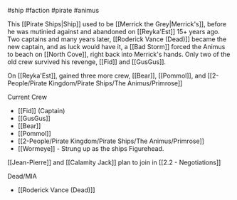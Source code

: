 #ship #faction #pirate #animus

This [[Pirate Ships|Ship]] used to be [[Merrick the Grey|Merrick's]], before he was mutinied against and abandoned on [[Reyka'Est]] 15+ years ago. Two captains and many years later,  [[Roderick Vance (Dead)]] became the new captain, and as luck would have it, a [[Bad Storm]] forced the Animus to beach on [[North Cove]], right back into Merrick's hands.  Only two of the old crew survived his revenge, [[Fid]] and [[GusGus]].

On [[Reyka'Est]], gained three more crew, [[Bear]], [[Pommol]], and [[2-People/Pirate Kingdom/Pirate Ships/The Animus/Primrose]]

Current Crew
- [[Fid]] (Captain)
- [[GusGus]]
- [[Bear]]
- [[Pommol]]
- [[2-People/Pirate Kingdom/Pirate Ships/The Animus/Primrose]]
- [[Wormeye]] - Strung up as the ships Figurehead.

[[Jean-Pierre]] and [[Calamity Jack]] plan to join in [[2.2 - Negotiations]]

Dead/MIA
- [[Roderick Vance (Dead)]]

